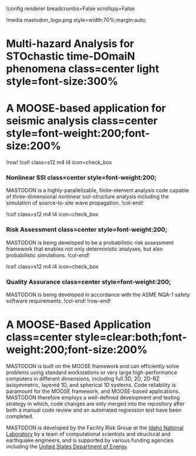 !config renderer breadcrumbs=False scrollspy=False

!media mastodon_logo.png style=width:70%;margin:auto;

# Multi-hazard Analysis for STOchastic time-DOmaiN phenomena class=center light style=font-size:300%

# A MOOSE-based application for seismic analysis class=center style=font-weight:200;font-size:200%


!row!
!col! class=s12 m4 l4 icon=check_box
### Nonlinear SSI class=center style=font-weight:200;

MASTODON is a highly-parallelizable, finite-element analysis code capable of three-dimensional
nonlinear soil-structure analysis including the simulation of source-to-site wave propagation.
!col-end!

!col! class=s12 m4 l4 icon=check_box
### Risk Assessment class=center style=font-weight:200;

MASTODON is being developed to be a probabilistic risk assessment framework that enables not only
deterministic analyses, but also probabilistic simulations.
!col-end!

!col! class=s12 m4 l4 icon=check_box
### Quality Assurance class=center style=font-weight:200;

MASTODON is being developed in accordance with the ASME NQA-1 safety software requirements.
!col-end!
!row-end!

# A MOOSE-Based Application class=center style=clear:both;font-weight:200;font-size:200%

MASTODON is built on the MOOSE framework and can efficiently solve problems using standard
workstations or very large high-performance computers in different dimensions, including full 3D, 2D,
2D-RZ axisymmetric, layered 1D, and spherical 1D systems. Code reliability is paramount for the MOOSE
framework, and MOOSE-based applications. MASTODON therefore employs a well-defined development and
testing strategy in which, code changes are only merged into the repository after both a manual code
review and an automated regression test have been completed.

MASTODON is developed by the Facility Risk Group at the [Idaho National Laboratory](http://inl.gov) by a team of computational scientists and structural and earthquake engineers, and is supported by various funding agencies including the [United States Department of Energy](http://energy.gov).
